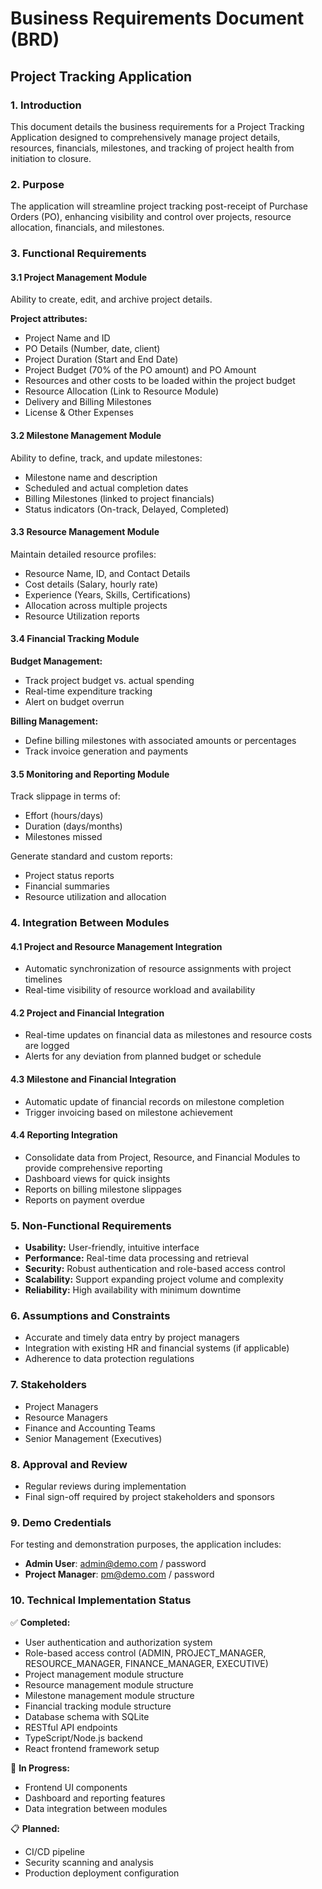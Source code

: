 # Business Requirements Document (BRD)

## Project Tracking Application

### 1. Introduction

This document details the business requirements for a Project Tracking Application designed to comprehensively manage project details, resources, financials, milestones, and tracking of project health from initiation to closure.

### 2. Purpose

The application will streamline project tracking post-receipt of Purchase Orders (PO), enhancing visibility and control over projects, resource allocation, financials, and milestones.

### 3. Functional Requirements

#### 3.1 Project Management Module

Ability to create, edit, and archive project details.

**Project attributes:**
- Project Name and ID
- PO Details (Number, date, client)
- Project Duration (Start and End Date)
- Project Budget (70% of the PO amount) and PO Amount
- Resources and other costs to be loaded within the project budget
- Resource Allocation (Link to Resource Module)
- Delivery and Billing Milestones
- License & Other Expenses

#### 3.2 Milestone Management Module

Ability to define, track, and update milestones:
- Milestone name and description
- Scheduled and actual completion dates
- Billing Milestones (linked to project financials)
- Status indicators (On-track, Delayed, Completed)

#### 3.3 Resource Management Module

Maintain detailed resource profiles:
- Resource Name, ID, and Contact Details
- Cost details (Salary, hourly rate)
- Experience (Years, Skills, Certifications)
- Allocation across multiple projects
- Resource Utilization reports

#### 3.4 Financial Tracking Module

**Budget Management:**
- Track project budget vs. actual spending
- Real-time expenditure tracking
- Alert on budget overrun

**Billing Management:**
- Define billing milestones with associated amounts or percentages
- Track invoice generation and payments

#### 3.5 Monitoring and Reporting Module

Track slippage in terms of:
- Effort (hours/days)
- Duration (days/months)
- Milestones missed

Generate standard and custom reports:
- Project status reports
- Financial summaries
- Resource utilization and allocation

### 4. Integration Between Modules

#### 4.1 Project and Resource Management Integration
- Automatic synchronization of resource assignments with project timelines
- Real-time visibility of resource workload and availability

#### 4.2 Project and Financial Integration
- Real-time updates on financial data as milestones and resource costs are logged
- Alerts for any deviation from planned budget or schedule

#### 4.3 Milestone and Financial Integration
- Automatic update of financial records on milestone completion
- Trigger invoicing based on milestone achievement

#### 4.4 Reporting Integration
- Consolidate data from Project, Resource, and Financial Modules to provide comprehensive reporting
- Dashboard views for quick insights
- Reports on billing milestone slippages
- Reports on payment overdue

### 5. Non-Functional Requirements

- **Usability:** User-friendly, intuitive interface
- **Performance:** Real-time data processing and retrieval
- **Security:** Robust authentication and role-based access control
- **Scalability:** Support expanding project volume and complexity
- **Reliability:** High availability with minimum downtime

### 6. Assumptions and Constraints

- Accurate and timely data entry by project managers
- Integration with existing HR and financial systems (if applicable)
- Adherence to data protection regulations

### 7. Stakeholders

- Project Managers
- Resource Managers
- Finance and Accounting Teams
- Senior Management (Executives)

### 8. Approval and Review

- Regular reviews during implementation
- Final sign-off required by project stakeholders and sponsors

### 9. Demo Credentials

For testing and demonstration purposes, the application includes:

- **Admin User**: admin@demo.com / password
- **Project Manager**: pm@demo.com / password

### 10. Technical Implementation Status

✅ **Completed:**
- User authentication and authorization system
- Role-based access control (ADMIN, PROJECT_MANAGER, RESOURCE_MANAGER, FINANCE_MANAGER, EXECUTIVE)
- Project management module structure
- Resource management module structure
- Milestone management module structure
- Financial tracking module structure
- Database schema with SQLite
- RESTful API endpoints
- TypeScript/Node.js backend
- React frontend framework setup

🚧 **In Progress:**
- Frontend UI components
- Dashboard and reporting features
- Data integration between modules

📋 **Planned:**
- CI/CD pipeline
- Security scanning and analysis
- Production deployment configuration